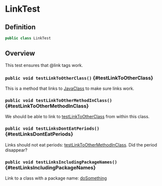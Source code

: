 # LinkTest

## Definition

```java
public class LinkTest
```

## Overview

This test ensures that @link tags work.

### `public void testLinkToOtherClass()` {#testLinkToOtherClass}

This is a method that links to [JavaClass](JavaClass) to make sure links
work.

### `public void testLinkToOtherMethodInClass()` {#testLinkToOtherMethodInClass}

We should be able to link to [testLinkToOtherClass](LinkTest#testLinkToOtherClass) from within
this class.

### `public void testLinksDontEatPeriods()` {#testLinksDontEatPeriods}

Links should not eat periods: [testLinkToOtherMethodInClass](LinkTest#testLinkToOtherMethodInClass). Did
the period disappear?

### `public void testLinksIncludingPackageNames()` {#testLinksIncludingPackageNames}

Link to a class with a package name: [doSomething](JavaClass#doSomething)

